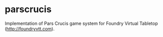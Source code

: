 # parscrucis
Implementation of Pars Crucis game system for Foundry Virtual Tabletop (http://foundryvtt.com).
